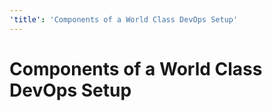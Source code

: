 ```yaml
---
'title': 'Components of a World Class DevOps Setup'
---
```


# Components of a World Class DevOps Setup


<!-- ##DOCS-SOURCER-START
{"sourcePlugin":"Local File Copier","hash":"016ea529b655424dd218ade45b2ffd3a"}
##DOCS-SOURCER-END -->
